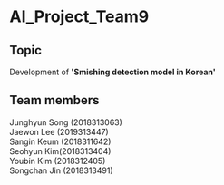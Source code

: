 # AI_Project_Team9

## Topic
Development of <b>'Smishing detection model in Korean' </b>

## Team members
Junghyun Song (2018313063) <br>
Jaewon Lee (2019313447) <br>
Sangin Keum (2018311642) <br>
Seohyun Kim(2018313404) <br>
Youbin Kim (2018312405) <br>
Songchan Jin (2018313491) <br>
